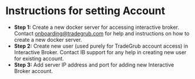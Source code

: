 # **Instructions for setting Account**
 - **Step 1:** Create a new docker server for accessing interactive broker. Contact onboarding@tradegrub.com for help and instructions on how to create a new docker server.
 - **Step 2:** Create new user (used purely for TradeGrub account access) in Interactive Broker. Contact IB support for any help in creating new user for existing account.
 - **Step 3:** Add server IP address and port for adding new Interactive Broker account.
